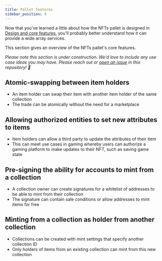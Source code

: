 ```yaml
---
title: Pallet features
sidebar_position: 4
---
```


Now that you've learned a little about how the NFTs pallet is designed in [Design and core features](../about-nfts-pallet/design-and-core-features.md), you'll probably better understand how it can provide a wide array services.

This section gives an overview of the NFTs pallet's core features.

*Please note this section is under construction. We'd love to include any use case ideas you may have. Please reach out or [open an issue](https://github.com/sacha-l/polkadot-nfts-learning-hub/issues) in this repository! 🙏*

## Atomic-swapping between item holders

* An item holder can swap their item with another item holder of the same collection
* The trade can be atomically without the need for a marketplace

## Allowing authorized entities to set new attributes to items

* Item holders can allow a third party to update the attributes of their item
* This can meet use cases in gaming whereby users can authorize a gaming platform to make updates to their NFT, such as saving game state

## Pre-signing the ability for accounts to mint from a collection

* A collection owner can create signatures for a whitelist of addresses to be able to mint from their collection
* The signature can contain sale conditions or allow addresses to mint items for free

## Minting from a collection as holder from another collection

* Collections can be created with mint settings that specify another collection ID
* Only holders of items from an existing collection can mint from this new collection